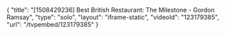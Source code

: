{
    "title": "[1508429236] Best British Restaurant: The Milestone - Gordon Ramsay",
    "type": "solo",
    "layout": "iframe-static",
    "videoId": "123179385",
    "url": "\/tvpembed\/123179385"
}